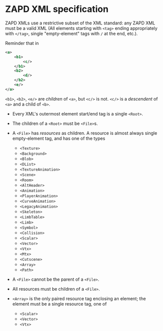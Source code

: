 # ZAPD XML specification

ZAPD XMLs use a restrictive subset of the XML standard: any ZAPD XML must be a valid XML (All elements starting with `<tag>` ending appropriately with `</tag>`, single "empty-element" tags with `/` at the end, etc.). 

Reminder that in
```xml
<a>
    <b1>
        <c/>
    </b1>
    <b2>
        <d/>
    </b2>
    <e/>
</a>
```
`<b1>`, `<b2>`, `<e/>` are *children* of `<a>`, but `<c/>` is not. `<c/>` is a *descendent* of `<a>` and a child of `<b>`.

- Every XML's outermost element start/end tag is a single `<Root>`.
- The children of a `<Root>` must be `<File>`s.
- A `<File>` has *resources* as children. A resource is almost always single empty-element tag, and has one of the types
    - `<Texture>`
    - `<Background>`
    - `<Blob>`
    - `<DList>`
    - `<TextureAnimation>`
    - `<Scene>`
    - `<Room>`
    - `<AltHeader>`
    - `<Animation>`
    - `<PlayerAnimation>`
    - `<CurveAnimation>`
    - `<LegacyAnimation>`
    - `<Skeleton>`
    - `<LimbTable>`
    - `<Limb>`
    - `<Symbol>`
    - `<Collision>`
    - `<Scalar>`
    - `<Vector>`
    - `<Vtx>`
    - `<Mtx>`
    - `<Cutscene>`
    - `<Array>`
    - `<Path>`

- A `<File>` cannot be the parent of a `<File>`.
- All resources must be children of a `<File>`.
- `<Array>` is the only paired resource tag enclosing an element; the element must be a single resource tag, one of
    - `<Scalar>`
    - `<Vector>`
    - `<Vtx>`